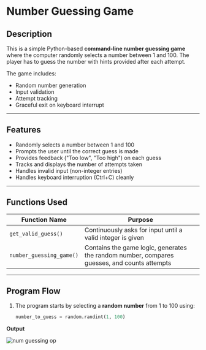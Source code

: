# Number Guessing Game 

## Description

This is a simple Python-based **command-line number guessing game** where the computer randomly selects a number between 1 and 100. The player has to guess the number with hints provided after each attempt.

The game includes:
- Random number generation
- Input validation
- Attempt tracking
- Graceful exit on keyboard interrupt

---

## Features

- Randomly selects a number between 1 and 100
- Prompts the user until the correct guess is made
- Provides feedback ("Too low", "Too high") on each guess
- Tracks and displays the number of attempts taken
- Handles invalid input (non-integer entries)
- Handles keyboard interruption (Ctrl+C) cleanly

---

## Functions Used

| Function Name        | Purpose                                                    |
|---------------------|------------------------------------------------------------|
| `get_valid_guess()` | Continuously asks for input until a valid integer is given |
| `number_guessing_game()` | Contains the game logic, generates the random number, compares guesses, and counts attempts |

---

## Program Flow

1. The program starts by selecting a **random number** from 1 to 100 using:
   ```python
   number_to_guess = random.randint(1, 100)

**Output**

![num guessing op](https://github.com/user-attachments/assets/505b9327-319e-4ed0-997d-9b46521cbf90)

